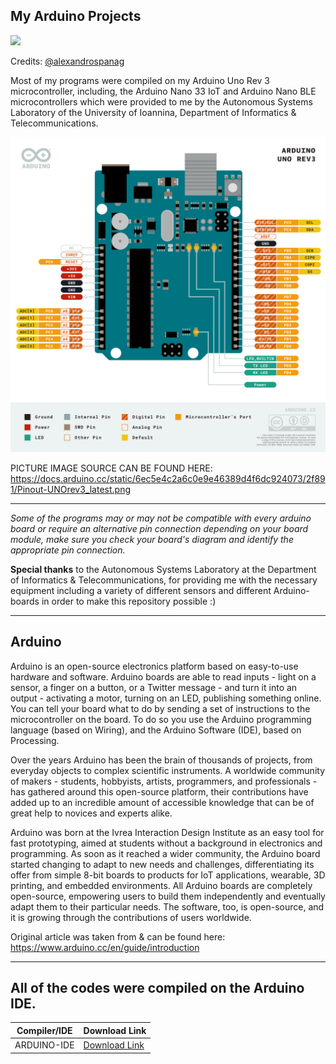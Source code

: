 My Arduino Projects
------

<img src="https://img.shields.io/bower/l/mi">


Credits: [@alexandrospanag](https://github.com/alexandrospanag)


Most of my programs were compiled on my Arduino Uno Rev 3 microcontroller, including, the Arduino Nano 33 IoT and Arduino Nano BLE microcontrollers which were provided to me by the Autonomous Systems Laboratory of the University of Ioannina, Department of Informatics & Telecommunications.



![](https://raw.githubusercontent.com/AlexandrosPanag/My_Arduino_Projects/main/Uno%20Rev%203.png)



PICTURE IMAGE SOURCE CAN BE FOUND HERE: https://docs.arduino.cc/static/6ec5e4c2a6c0e9e46389d4f6dc924073/2f891/Pinout-UNOrev3_latest.png



---------------------------------------------------------------------------------------------------------------------------------------


_Some of the programs may or may not be compatible with every arduino board or require an alternative pin connection depending on your board module, make sure you check your board's diagram and identify the appropriate pin connection._


__Special thanks__ to the Autonomous Systems Laboratory at the Department of Informatics & Telecommunications, for providing me with the necessary equipment including a variety of different sensors and different Arduino-boards in order to make this repository possible :)

--------------------
Arduino
--------------------


Arduino is an open-source electronics platform based on easy-to-use hardware and software. Arduino boards are able to read inputs - light on a sensor, a finger on a button, or a Twitter message - and turn it into an output - activating a motor, turning on an LED, publishing something online. You can tell your board what to do by sending a set of instructions to the microcontroller on the board. To do so you use the Arduino programming language (based on Wiring), and the Arduino Software (IDE), based on Processing.

Over the years Arduino has been the brain of thousands of projects, from everyday objects to complex scientific instruments. A worldwide community of makers - students, hobbyists, artists, programmers, and professionals - has gathered around this open-source platform, their contributions have added up to an incredible amount of accessible knowledge that can be of great help to novices and experts alike.

Arduino was born at the Ivrea Interaction Design Institute as an easy tool for fast prototyping, aimed at students without a background in electronics and programming. As soon as it reached a wider community, the Arduino board started changing to adapt to new needs and challenges, differentiating its offer from simple 8-bit boards to products for IoT applications, wearable, 3D printing, and embedded environments. All Arduino boards are completely open-source, empowering users to build them independently and eventually adapt them to their particular needs. The software, too, is open-source, and it is growing through the contributions of users worldwide.

Original article was taken from & can be found here: https://www.arduino.cc/en/guide/introduction


-----
All of the codes were compiled on the Arduino IDE.
-----


| Compiler/IDE | Download Link |
| --------------- | ---------------- |
| ARDUINO-IDE | [Download Link](https://www.arduino.cc/en/software) |

